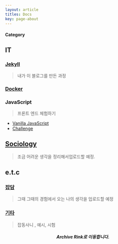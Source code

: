 ```yaml
---
layout: article
titles: Docs
key: page-about
---
```


#### Category

## IT
### [Jekyll](https://dongsub-joung.github.io/archive.html?tag=Jekyll)
> 내가 이 블로그를 만든 과정   

### [Docker]()

### JavaScript
> 프론트 엔드 체험하기   

  + [Vanilla JavaScript](https://dongsub-joung.github.io/archive.html?tag=vanilla+JavaScript)
  + [Challenge](https://dongsub-joung.github.io/archive.html?tag=VanillaJS+Challenge)


## [Sociology](https://dongsub-joung.github.io/archive.html?tag=Sociology)
> 조금 어려운 생각을 정리해서업로드할 예정.


## e.t.c
### [잡담](https://dongsub-joung.github.io/archive.html?tag=%EC%9E%A1%EB%8B%B4)
> 그때 그때의 경험에서 오는 나의 생각을 업로드할 예정   

### [기타](https://dongsub-joung.github.io/archive.html?tag=etc)
> 잡동사니 , 예시, 시험

##### <center> Archive Rink로 이동합니다. </center>
